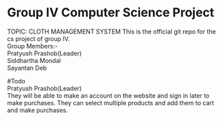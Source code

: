 # Group IV Computer Science Project
TOPIC: CLOTH MANAGEMENT SYSTEM
This is the official git repo for the cs project of group IV.  
Group Members:-  
Pratyush Prashob(Leader)  
Siddhartha Mondal  
Sayantan Deb 

#Todo  
Pratyush Prashob(Leader)  
They will be able to make an account on the website and sign in later to make purchases.
They can select multiple products and add them to cart and make purchases.



